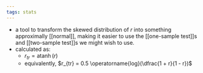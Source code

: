 ```yaml
---
tags: stats
---
```


- a tool to transform the skewed distribution of $r$ into something approximally [[normal]], making it easier to use the [[one-sample test]]s and [[two-sample test]]s we might wish to use.
- calculated as:
	- $r_{tr} = \operatorname{atanh}(r)$
	- equivalently, $r_{tr} = 0.5 \operatorname{log}(\dfrac{1 + r}{1 - r})$